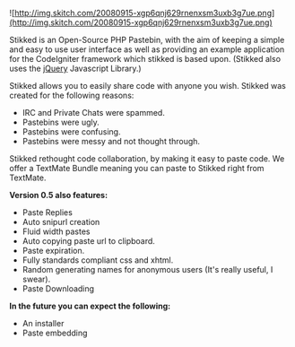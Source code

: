![http://img.skitch.com/20080915-xgp6qnj629rnenxsm3uxb3g7ue.png](http://img.skitch.com/20080915-xgp6qnj629rnenxsm3uxb3g7ue.png)

Stikked is an Open-Source PHP Pastebin, with the aim of keeping a simple and easy to use user interface as well as providing an example application for the CodeIgniter framework which stikked is based upon. (Stikked also uses the [jQuery](http://jquery.com) Javascript Library.)

Stikked allows you to easily share code with anyone you wish. Stikked was created for the following reasons:
  * IRC and Private Chats were spammed.
  * Pastebins were ugly.
  * Pastebins were confusing.
  * Pastebins were messy and not thought through.


Stikked rethought code collaboration, by making it easy to paste code. We offer a TextMate Bundle meaning you can paste to Stikked right from TextMate.

**Version 0.5 also features:**
  * Paste Replies
  * Auto snipurl creation
  * Fluid width pastes
  * Auto copying paste url to clipboard.
  * Paste expiration.
  * Fully standards compliant css and xhtml.
  * Random generating names for anonymous users (It's really useful, I swear).
  * Paste Downloading

**In the future you can expect the following:**
  * An installer
  * Paste embedding